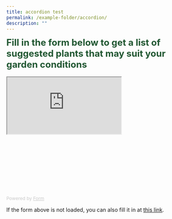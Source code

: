 ```yaml
---
title: accordion test
permalink: /example-folder/accordion/
description: ""
---
```

<div style="color: #215732;
					 font-size: 24px;">
  <b>Fill in the form below to get a list of suggested plants that may suit your garden conditions</b>
</div>
<br>
<!-- Change the width and height values to suit you best -->

<div style="position: relative; padding-bottom: 56.25%; padding-top:25px; height:0">
	<div style="position: absolute; top:0px; left:0px; width: 100%; height:100%">
		<iframe src="https://form.gov.sg/64a65a32921cd400127fbfb2" id="iframe"></iframe>
	</div>
</div>

<div style="font-size: 12px;
    color: #999;
    opacity: 0.5;
    padding-top: 5px;">
  Powered by <a style="color: #999" href="https://form.gov.sg">Form</a>
</div>

  If the form above is not loaded, you can also fill it in at
  <a href="https://form.gov.sg/64a65a32921cd400127fbfb2">this link</a>.